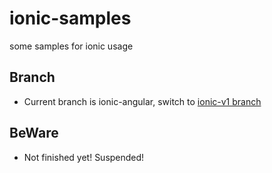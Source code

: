 # ionic-samples
some samples for ionic usage

## Branch

- Current branch is ionic-angular, switch to [ionic-v1 branch](https://github.com/johnnynode/ionic-samples/tree/ionic-v1)

## BeWare

- Not finished yet! Suspended!